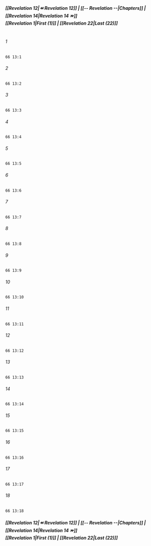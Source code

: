 
##### **[[Revelation 12|⏪ Revelation 12]] | [[-- Revelation --|Chapters]] | [[Revelation 14|Revelation 14 ⏩]]**<br>**[[Revelation 1|First (1)]] | [[Revelation 22|Last (22)]]**<br><br>

###### 1
``` verse
66 13:1
```
###### 2
``` verse
66 13:2
```
###### 3
``` verse
66 13:3
```
###### 4
``` verse
66 13:4
```
###### 5
``` verse
66 13:5
```
###### 6
``` verse
66 13:6
```
###### 7
``` verse
66 13:7
```
###### 8
``` verse
66 13:8
```
###### 9
``` verse
66 13:9
```
###### 10
``` verse
66 13:10
```
###### 11
``` verse
66 13:11
```
###### 12
``` verse
66 13:12
```
###### 13
``` verse
66 13:13
```
###### 14
``` verse
66 13:14
```
###### 15
``` verse
66 13:15
```
###### 16
``` verse
66 13:16
```
###### 17
``` verse
66 13:17
```
###### 18
``` verse
66 13:18
```

##### **[[Revelation 12|⏪ Revelation 12]] | [[-- Revelation --|Chapters]] | [[Revelation 14|Revelation 14 ⏩]]**<br>**[[Revelation 1|First (1)]] | [[Revelation 22|Last (22)]]**
